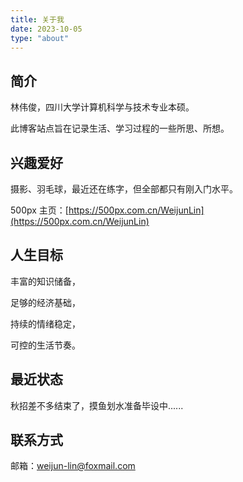 ```yaml
---
title: 关于我
date: 2023-10-05
type: "about"
---
```

## 简介

林伟俊，四川大学计算机科学与技术专业本硕。

此博客站点旨在记录生活、学习过程的一些所思、所想。

## 兴趣爱好

摄影、羽毛球，最近还在练字，但全部都只有刚入门水平。

500px 主页：[https://500px.com.cn/WeijunLin](https://500px.com.cn/WeijunLin)

## 人生目标

丰富的知识储备，

足够的经济基础，

持续的情绪稳定，

可控的生活节奏。

## 最近状态

秋招差不多结束了，摸鱼划水准备毕设中......

## 联系方式

邮箱：weijun-lin@foxmail.com
